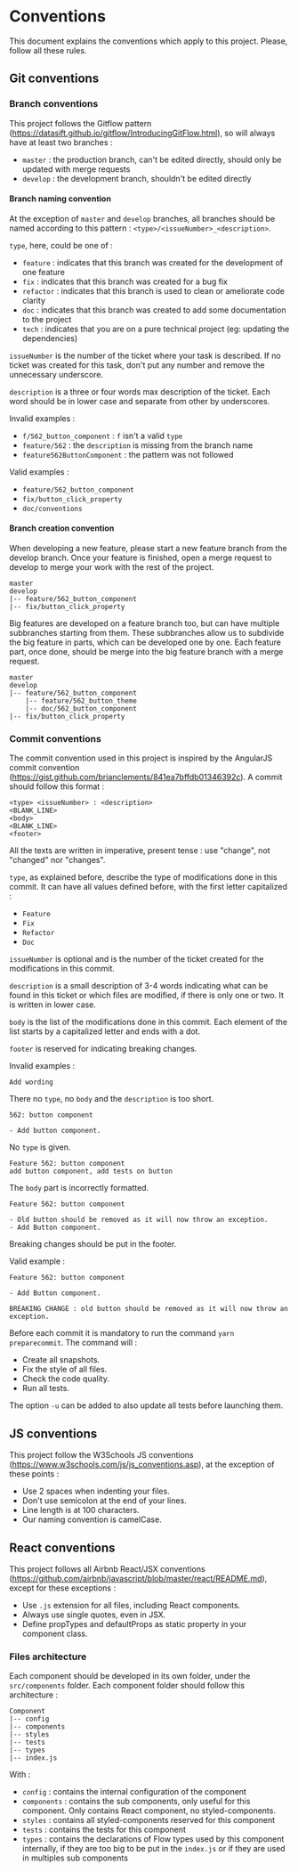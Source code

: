 # Conventions

This document explains the conventions which apply to this project. Please, follow all these rules.

## Git conventions

### Branch conventions

This project follows the Gitflow pattern (https://datasift.github.io/gitflow/IntroducingGitFlow.html), so will always have at least two branches :
* `master` : the production branch, can't be edited directly, should only be updated with merge requests
* `develop` : the development branch, shouldn't be edited directly

#### Branch naming convention

At the exception of `master` and `develop` branches, all branches should be named according to 
this pattern : `<type>/<issueNumber>_<description>`.

`type`, here, could be one of :
* `feature` : indicates that this branch was created for the development of one feature
* `fix` : indicates that this branch was created for a bug fix
* `refactor` : indicates that this branch is used to clean or ameliorate code clarity
* `doc` : indicates that this branch was created to add some documentation to the project
* `tech` : indicates that you are on a pure technical project (eg: updating the dependencies)

`issueNumber` is the number of the ticket where your task is described. If no ticket was 
created for this task, don't put any number and remove the unnecessary underscore.

`description` is a three or four words max description of the ticket. Each word should be in 
lower case and separate from other by underscores.

Invalid examples :
* `f/562_button_component` : `f` isn't a valid `type`
* `feature/562` : the `description` is missing from the branch name
* `feature562ButtonComponent` : the pattern was not followed

Valid examples :
* `feature/562_button_component`
* `fix/button_click_property`
* `doc/conventions`

#### Branch creation convention

When developing a new feature, please start a new feature branch from the develop branch. Once your 
feature is finished, open a merge request to develop to merge your work with the rest of the project.

```
master
develop
|-- feature/562_button_component
|-- fix/button_click_property
```

Big features are developed on a feature branch too, but can have multiple subbranches starting from 
them. These subbranches allow us to subdivide the big feature in parts, which can be developed
one by one. Each feature part, once done, should be merge into the big feature branch with 
a merge request.

```
master
develop
|-- feature/562_button_component
    |-- feature/562_button_theme
    |-- doc/562_button_component
|-- fix/button_click_property
```

### Commit conventions

The commit convention used in this project is inspired by the AngularJS commit convention (https://gist.github.com/brianclements/841ea7bffdb01346392c). 
A commit should follow this format :
```
<type> <issueNumber> : <description>
<BLANK_LINE>
<body>
<BLANK_LINE>
<footer>
```

All the texts are written in imperative, present tense : use "change", not "changed" nor "changes".

`type`, as explained before, describe the type of modifications done in this commit. It can 
have all values defined before, with the first letter capitalized :
* `Feature`
* `Fix`
* `Refactor`
* `Doc`

`issueNumber` is optional and is the number of the ticket created for the modifications in this 
commit.

`description` is a small description of 3-4 words indicating what can be found in this ticket or 
which files are modified, if there is only one or two. It is written in lower case.

`body` is the list of the modifications done in this commit. Each element of the list starts by a 
capitalized letter and ends with a dot.

`footer` is reserved for indicating breaking changes.

Invalid examples :
```
Add wording
```
There no `type`, no `body` and the `description` is too short.
```
562: button component

- Add button component.
```
No `type` is given.
```
Feature 562: button component
add button component, add tests on button
```
The `body` part is incorrectly formatted.
```
Feature 562: button component

- Old button should be removed as it will now throw an exception.
- Add Button component.
```
Breaking changes should be put in the footer.

Valid example :
```
Feature 562: button component

- Add Button component.

BREAKING CHANGE : old button should be removed as it will now throw an exception.
```

Before each commit it is mandatory to run the command `yarn preparecommit`. The command will :

- Create all snapshots.
- Fix the style of all files.
- Check the code quality.
- Run all tests.

The option `-u` can be added to also update all tests before launching them.


## JS conventions

This project follow the W3Schools JS conventions (https://www.w3schools.com/js/js_conventions.asp),
at the exception of these points :
* Use 2 spaces when indenting your files.
* Don't use semicolon at the end of your lines.
* Line length is at 100 characters.
* Our naming convention is camelCase.

## React conventions

This project follows all Airbnb React/JSX conventions 
(https://github.com/airbnb/javascript/blob/master/react/README.md), except for these exceptions :
* Use `.js` extension for all files, including React components.
* Always use single quotes, even in JSX.
* Define propTypes and defaultProps as static property in your component class.

### Files architecture

Each component should be developed in its own folder, under the `src/components` folder. Each 
component folder should follow this architecture :
```
Component
|-- config
|-- components
|-- styles
|-- tests
|-- types
|-- index.js
```
With :
* `config` :  contains the internal configuration of the component
* `components` : contains the sub components, only useful for this component. Only contains 
React component, no styled-components.
* `styles` : contains all styled-components reserved for this component
* `tests` : contains the tests for this component
* `types` : contains the declarations of Flow types used by this component internally, if they 
are too big to be put in the `index.js` or if they are used in multiples sub components
